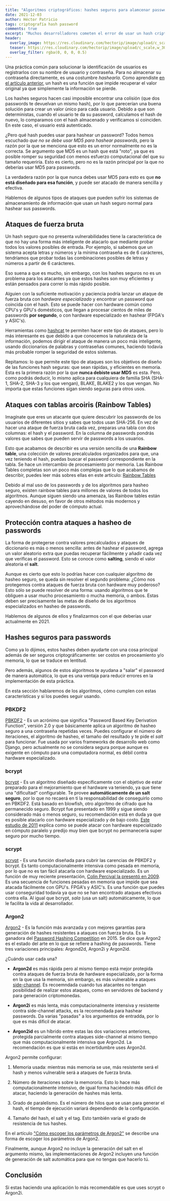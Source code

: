 ```yaml
---
title: "Algoritmos criptográficos: hashes seguros para alamcenar passwords"
date: 2021-12-03
author: Héctor Patricio
tags: criptografía hash password
comments: true
excerpt: "Muchos desarrolladores cometen el error de usar un hash criptográfico seguro como SHA-256 para almacenar passwords en la base de datos. Veamos por qué no es conveniente."
header:
  overlay_image: https://res.cloudinary.com/hectorip/image/upload/c_scale,w_1120/v1638592882/susan-wilkinson--ZgqdP78I4g-unsplash_uchtnu.jpg
  teaser: https://res.cloudinary.com/hectorip/image/upload/c_scale,w_300/v1638592882/susan-wilkinson--ZgqdP78I4g-unsplash_uchtnu.jpg
  overlay_filter: rgba(0, 0, 0, 0.5)
---
```


Una práctica común para solucionar la identificación de usuarios es registrarlos con su nombre de usuario y contraseña. Para no almacenar su contraseña directamente, es una costumbre _hashearla_. Como aprendiste [en el artículo anterior](/2021/12/02/algoritmos-criptograficos-que-es-un-hash.html), un hash es una función que impide recuperar el valor original ya que simplemente la información se pierde.

Los hashes seguros hacen casi imposible encontrar una colisión (que dos passwords te devuelvan un mismo hash), por lo que parecerían una buena solución para crear un valor único para cada usuario. Debido a que son deterministas, cuando el usuario te da su password, calculamos el hash de nuevo, lo comparamos con el hash almacenado y verificamos si coinciden. En este caso, el usuario está autenticado.

¿Pero qué hash puedes usar para hashear un password? Todos hemos escuchado _que no se debe usar MD5 para hashear passwords_, pero la razón por la que se menciona que esto es un error normalmente no es la correcta. Se argumento que MD5 es un hash que está "roto", ya que es posible romper su seguridad con menos esfuerzo computacional del que su tamaño requeriría. Esto es cierto, pero no es la razón principal por la que no deberías usar MD5 para passwords.

La verdadera razón por la que nunca debes usar MD5 para esto es que **no está diseñado para esa función**, y puede ser atacado de manera sencilla y efectiva.

Hablemos de algunos tipos de ataques que pueden sufrir los sistemas de almacenamiento de información que usan un hash seguro normal para hashear sus passwords.

## Ataques de fuerza bruta

Un hash seguro que no presenta vulnerabilidades tiene la característica de que no hay una forma más inteligente de atacarlo que mediante probar todos los valores posibles de entrada. Por ejemplo, si sabemos que un sistema acepta letras y números y la mínima contraseña es de 6 carácteres, tendríamos que probar todas las combinaciones posibles de letras y números a partir de 6 carácteres.

Eso suena a que es mucho, sin embargo, con los hashes seguros no es un problema para los atacantes ya que estos hashes son muy eficientes y están pensados para correr lo más rápido posible.

Alguien con la suficiente motivación y paciencia podría lanzar un ataque de fuerza bruta con _hardware especializado_ y encontrar un password que coincida con el hash. Esto se puede hacer con hardware común como CPU's  y GPU's domésticos, que llegan a procesar cientos de miles de passwords **por segundo**, o con hardware especializado en hashear (FPGA's y ASIC's).

Herramientas como [hashcat](https://hashcat.net/hashcat/) te permiten hacer este tipo de ataques, pero lo más interesante es que debido a que conocemos la naturaleza de la información, podemos dirigir el ataque de manera un poco más inteligente, usando diccionarios de palabras y contraseñas comunes, haciendo todavía más probable romper la seguridad de estos sistemas.

Repitamos: lo que permite este tipo de ataques son los objetivos de diseño de las funciones hash seguras: que sean rápidas, y eficientes en memoria. Esta es la primera razón por la que **nunca debiste usar MD5** es esta. Pero, como podrás deducir, lo mismo aplica para cualquiera de familia SHA (SHA-1, SHA-2, SHA-3 y los que vengan), BLAKE, BLAKE2 y los que vengan. No importa que estas funciones sigan siendo seguras para otros usos.

## Ataques con tablas arcoiris (Rainbow Tables)

Imagínate que eres un atacante que quiere descubrir los passwords de los usuarios de diferentes sitios y sabes que todos usan SHA-256. En vez de hacer una ataque de fuerza bruta cada vez, preparas una tabla con dos columnas: el hash y el password. En la columna de passwords pondrás valores que sabes que pueden servir de passwords a los usuarios.

Esto que acabamos de describir es una versión sencilla de una **Rainbow table**, una colección de valores precalculados organizados para que, una vez teniendo el hash, puedas buscar el password correspondiente en la tabla. Se hace un intercambio de procesamiento por memoria. Las Rainbow Tables completas son un poco más complejas que lo que acabamos de describir, puedes leer más sobres ellas en este artículo: [Rainbow Tables](https://www.ionos.com/digitalguide/server/security/rainbow-tables/)

Debido al mal uso de los passwords y de los algoritmos para hasheo seguro, existen rainbow tables para millones de valores de todos los algoritmos. Aunque siguen siendo una amenaza, las Rainbow tables están cayendo en desuso, en favor de otros métodos más modernos y aprovechándose del poder de cómputo actual.

## Protección contra ataques a hasheo de passwords

La forma de protegerse contra valores precalculados y ataques de diccionario es más o menos sencilla: antes de hashear el password, agrega un valor aleatorio extra que puedas recuperar fácilmente y añadir cada vez que verificas el password. Esto se conoce como **salting**, siendo el valor aleatoria el **salt**.

Aunque es cierto que esto lo podrías hacer con cualquier algoritmo de hasheo seguro, se queda sin resolver el segundo problema: ¿Cómo nos protegemos contra ataques de fuerza bruta con hardware muy poderoso? Esto sólo se puede resolver de una forma: usando algoritmos que te obliguen a usar mucho procesamiento o mucha memoria, o ambos. Estas deben ser precisamente las metas de diseño de los algoritmos especializados en hasheo de passwords.

Hablemos de algunos de ellos y finalizarmos con el que deberías usar actualmente en 2021.

## Hashes seguros para passwords

Como ya lo dijimos, estos hashes deben ayudarte con una cosa principal además de ser seguros criptográficamente: ser costos en proceamiento y/o memoria, lo que se traduce en lentitud.

Pero además, algunos de estos algoritmos te ayudana a "salar" el password de manera automática, lo que es una ventaja para reducir errores en la implementación de esta práctica.

En esta sección hablaremos de los algoritmos, cómo cumplen con estas características y si los puedes seguir usando.


### PBKDF2


[PBKDF2](https://www.ietf.org/rfc/rfc2898.txt) - Es un acrónimo que significa "Password Based Key Derivation Function", versión 2.0 y que básicamente aplica un algoritmo de hasheo seguro a una contraseña repetidas veces. Puedes configurar el número de iteraciones, el algoritmo de hasheo, el tamaño del resultado y te pide el _salt_ para funcionar. Fue usada por varios frameworks de desarrollo web como Django, pero actualmente no se considera segura porque aunque es exigente en cómputo para una computadora normal, es débil contra hardware especializado.

### bcrypt

[bcrypt](https://www.usenix.org/legacy/event/usenix99/provos/provos.pdf) - Es un algoritmo diseñado específicamente con el objetivo de estar preparado para el mejoramiento que el hardware va teniendo, ya que tiene una "dificultad" configurable. Te provee **automáticamente de un salt seguro**, por lo que no recaerá en ti la responsabilidad de conseguirlo como en PBKDF2. Está basado en blowfish, otro algoritmo de cifrado que ha permanecido seguro. Bcrypt fue presentado en 1999 y sigue siendo considerado más o menos seguro, su recomendación está en duda ya que es posible atacarlo con hardware especializado y de bajo costo. [Este estudio de 2011](https://www.usenix.org/system/files/conference/woot14/woot14-malvoni.pdf) explica como se puede atacar con hardware especializado en cómputo paralelo y predijo muy bien que bcrypt no permanecería super seguro por mucho tiempo.

### scrypt

[scrypt](https://datatracker.ietf.org/doc/html/rfc7914) - Es una función diseñada para cubrir las carencias de PBKDF2 y bcrypt. Es tanto computacionalmente intensiva como pesada en memoria, por lo que no es tan fácil atacarla con hardware especializado. Es un función de muy reciente presentación, [Colin Percival la presentó en 2009](https://www.tarsnap.com/scrypt/scrypt.pdf). Es una secuencia de funciones pesadas en memoria que impide que sea atacada fácilmente con GPU's. FPGA's y ASIC's. Es una función que puedes usar conseguridad todavía ya que no se han encontrado ataques efectivos contra ella. Al igual que bcrypt, _sala_ (usa un salt) automáticamente, lo que le facilita la vida al desarrollador.

### Argon2

[Argon2](https://github.com/P-H-C/phc-winner-argon2/blob/master/argon2-specs.pdf) - Es la función más avanzada y con mejores garantías para generación de hashes resistentes a ataques con fuerza bruta. Es la ganadora del [Password Hashing Competition](https://www.password-hashing.net/) en 2015. Se dice que Argon2 es el estado del arte en lo que se refiere a hashing de passwords. Tiene tres variaciones principales: Argond2d, Argon2i y Argon2id.

¿Cuándo usar cada una?

- **Argon2d**  es más rápida pero al mismo tiempo está mejor protegida contra ataques de fuerza bruta de hardware especializado, por la forma en la que usa la memoria, sin embargo, es más vulnerable a ataques [side-channel](https://www.rambus.com/blogs/side-channel-attacks/). Es recoemndada cuando tus atacantes no tengan posibilidad de realizar estos ataques, como en servidores de backend y para generación criptomonedas.

- **Argon2i** es más lenta, más computacionalmente intensiva y resistente contra side-channel attacks, es la recomendada para hashear passwords. Da varias "pasadas" a los argumentos de entradda, por lo que es más dificil de atacar.

- **Argon2id** es un híbrido entre estas las dos variaciones anteriores, protegida parcialmente contra ataques side-channel al mismo tiempo que más computacionalmente intensiva que Argon2d. La recomendación es que si estás en incertidumbre uses Argon2d.

Argon2 permite configurar:

1. Memoria usada: mientras más memoria se use, más resistente será el hash y menos vulnerable será a ataques de fuerza bruta.

2. Número de iteraciones sobre la memororia. Esto lo hace más computacionalmente intensivo, de igual forma haciéndolo más dificil de atacar, haciendo la generación de hashes más lenta.

3. Grado de paralelismo. Es el número de hilos que se usan para generar el hash, el tiempo de ejecución variará dependiendo de la configuración.

4. Tamaño del hash, el salt y el tag. Esto también varía el grado de resistencia de tus hashes.

 En el artículo ["Cómo escoger los parámetros de Argon2"](https://www.twelve21.io/how-to-choose-the-right-parameters-for-argon2/) se describe una forma de escoger los parámetros de Argon2.

 Finalmente, aunque Argon2 no incluye la generación del salt en el argumento mismo, las implementaciones de Argon2 incluyen una función de generación de salt automática para que no tengas que hacerlo tú.


 ## Conclusión

Si estas haciendo una aplicación lo más recomendable es que uses scrypt o Argon2i. 